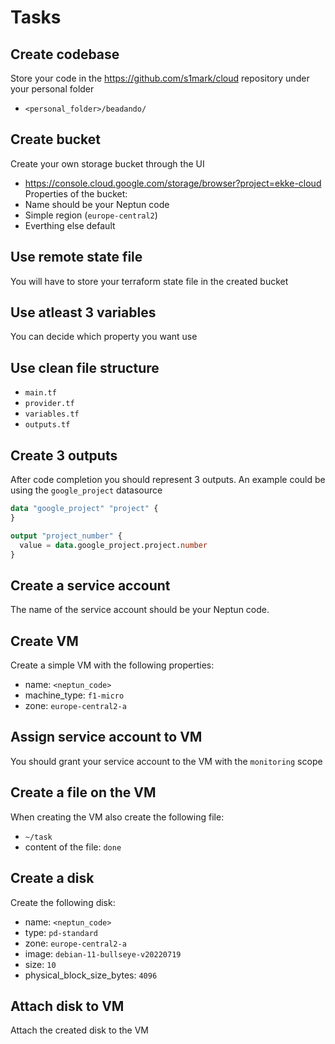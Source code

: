 # Tasks

## Create codebase
Store your code in the https://github.com/s1mark/cloud repository under your personal folder
- `<personal_folder>/beadando/`

## Create bucket
Create your own storage bucket through the UI
- https://console.cloud.google.com/storage/browser?project=ekke-cloud
Properties of the bucket:
- Name should be your Neptun code
- Simple region (`europe-central2`)
- Everthing else default

## Use remote state file
You will have to store your terraform state file in the created bucket

## Use atleast 3 variables
You can decide which property you want use

## Use clean file structure
- `main.tf`
- `provider.tf`
- `variables.tf`
- `outputs.tf`

## Create 3 outputs
After code completion you should represent 3 outputs. An example could be using the `google_project` datasource
```terraform
data "google_project" "project" {
}

output "project_number" {
  value = data.google_project.project.number
}
```
## Create a service account
The name of the service account should be your Neptun code.

## Create VM
Create a simple VM with the following properties:
- name: `<neptun_code>`
- machine_type: `f1-micro`
- zone: `europe-central2-a`

## Assign service account to VM
You should grant your service account to the VM with the `monitoring` scope

## Create a file on the VM
When creating the VM also create the following file:
- `~/task`
- content of the file: `done`

## Create a disk
Create the following disk:
- name: `<neptun_code>`
- type: `pd-standard`
- zone: `europe-central2-a`
- image: `debian-11-bullseye-v20220719`
- size: `10`
- physical_block_size_bytes: `4096`

## Attach disk to VM
Attach the created disk to the VM